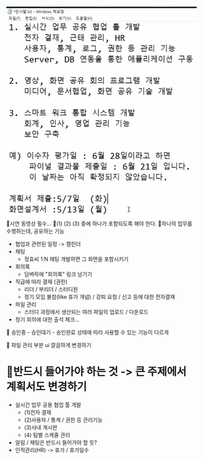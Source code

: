 ![](../image/Pasted%20image%2020240429170819.png)
📌시연 동영상 필수...
📌(1) (2) (3) 중에 하나가 포함되도록 해야 한다.
📌하나의 업무를 수행하는데, 공유하는 기능
- 협업과 관련된 일정 -> 캘린더
- 채팅
  - 정효씨 1:N 채팅 개발하면 그 화면을 포함시키기
- 회의록
  - 담벼락에 "회의록" 링크 남기기
- 직급에 따라 결재 (권한)
  - 리더 / 부리더 / 스터디원
  - 정기 모임 불참(like 휴가 개념) / 강퇴 요청 / 신고 등에 대한 전자결재
- 파일 관리
  - 스터디 과정에서 생산되는 여러 파일의 업로드 / 다운로드
- 정기 회의에 대한 출석 체크...

📌 승인중 - 승인대기 - 승인완료 상태에 따라 사용할 수 있는 기능이 다르게

📌 파일 관리 부분 ui 깔끔하게 변경하기

# 📌반드시 들어가야 하는 것 -> 큰 주제에서 계획서도 변경하기
- 실시간 업무 공용 협업 툴 개발
  - (1)전자 결재
  - (2)사용자 / 통계 / 권한 등 관리기능
  - (3)사내 게시판
  - (4) 팀별 스케줄 관리
- 알림 / 채팅은 반드시 들어가야 할 듯?
- 인적관리(HR) -> 휴가 / 휴가일수